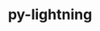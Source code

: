---
title: "py-lightning"
layout: cache
categories: [package, develop-2024-05-05]
meta: {"versions": ["2.2.3"], "compilers": ["apple-clang@=15.0.0"], "oss": ["ventura"], "platforms": ["darwin"], "targets": ["aarch64"], "stacks": ["ml-darwin-aarch64-mps", "root"], "num_specs": 2, "num_specs_by_stack": {"root": 2, "ml-darwin-aarch64-mps": 2}}
spec_details: [{"hash": "lcnficzlha3upig32c3dm3clefsitwux", "compiler": "apple-clang@=15.0.0", "versions": ["2.2.3"], "os": "ventura", "platform": "darwin", "target": "aarch64", "variants": ["build_system=python_pip"], "stacks": ["root", "ml-darwin-aarch64-mps"], "size": "-", "tarball": "https://binaries.spack.io/develop-2024-05-05/build_cache/darwin-ventura-aarch64/apple-clang-15.0.0/py-lightning-2.2.3/darwin-ventura-aarch64-apple-clang-15.0.0-py-lightning-2.2.3-lcnficzlha3upig32c3dm3clefsitwux.spack"}, {"hash": "ab44xyueiqdb35grmdonx2ezciubgvzh", "compiler": "apple-clang@=15.0.0", "versions": ["2.2.3"], "os": "ventura", "platform": "darwin", "target": "aarch64", "variants": ["build_system=python_pip"], "stacks": ["root", "ml-darwin-aarch64-mps"], "size": "-", "tarball": "https://binaries.spack.io/develop-2024-05-05/build_cache/darwin-ventura-aarch64/apple-clang-15.0.0/py-lightning-2.2.3/darwin-ventura-aarch64-apple-clang-15.0.0-py-lightning-2.2.3-ab44xyueiqdb35grmdonx2ezciubgvzh.spack"}]
---